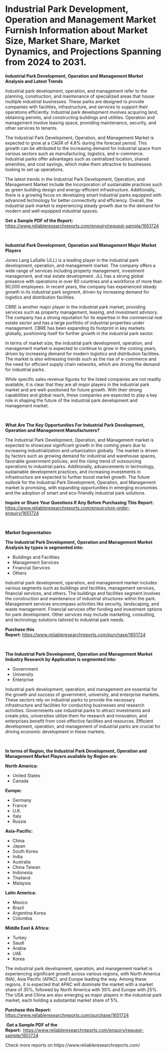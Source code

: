 <p><h1>Industrial Park Development, Operation and Management Market Furnish Information about Market Size, Market Share, Market Dynamics, and Projections Spanning from 2024 to 2031.</h1></p><p><strong>Industrial Park Development, Operation and Management Market Analysis and Latest Trends</strong></p>
<p><p>Industrial park development, operation, and management refer to the planning, construction, and maintenance of specialized areas that house multiple industrial businesses. These parks are designed to provide companies with facilities, infrastructure, and services to support their operations efficiently. Industrial park development involves acquiring land, obtaining permits, and constructing buildings and utilities. Operation and management involve leasing space, providing maintenance, security, and other services to tenants.</p><p>The Industrial Park Development, Operation, and Management Market is expected to grow at a CAGR of 4.8% during the forecast period. This growth can be attributed to the increasing demand for industrial space from various sectors such as manufacturing, logistics, and e-commerce. Industrial parks offer advantages such as centralized location, shared amenities, and cost savings, which make them attractive to businesses looking to set up operations.</p><p>The latest trends in the Industrial Park Development, Operation, and Management Market include the incorporation of sustainable practices such as green building design and energy-efficient infrastructure. Additionally, there is a growing focus on developing smart industrial parks equipped with advanced technology for better connectivity and efficiency. Overall, the industrial park market is experiencing steady growth due to the demand for modern and well-equipped industrial spaces.</p></p>
<p><strong>Get a Sample PDF of the Report:&nbsp;</strong> <a href="https://www.reliableresearchreports.com/enquiry/request-sample/1651724">https://www.reliableresearchreports.com/enquiry/request-sample/1651724</a></p>
<p>&nbsp;</p>
<p><strong>Industrial Park Development, Operation and Management Major Market Players</strong></p>
<p><p>Jones Lang LaSalle (JLL) is a leading player in the industrial park development, operation, and management market. The company offers a wide range of services including property management, investment management, and real estate development. JLL has a strong global presence with operations in over 80 countries and a workforce of more than 90,000 employees. In recent years, the company has experienced steady growth in its industrial park segment, driven by increasing demand for logistics and distribution facilities.</p><p>CBRE is another major player in the industrial park market, providing services such as property management, leasing, and investment advisory. The company has a strong reputation for its expertise in the commercial real estate sector and has a large portfolio of industrial properties under management. CBRE has been expanding its footprint in key markets globally, positioning itself for further growth in the industrial park sector.</p><p>In terms of market size, the industrial park development, operation, and management market is expected to continue to grow in the coming years, driven by increasing demand for modern logistics and distribution facilities. The market is also witnessing trends such as the rise of e-commerce and the need for efficient supply chain networks, which are driving the demand for industrial parks.</p><p>While specific sales revenue figures for the listed companies are not readily available, it is clear that they are all major players in the industrial park market and are well-positioned for future growth. With their strong capabilities and global reach, these companies are expected to play a key role in shaping the future of the industrial park development and management market.</p></p>
<p>&nbsp;</p>
<p><strong>What Are The Key Opportunities For Industrial Park Development, Operation and Management Manufacturers?</strong></p>
<p><p>The Industrial Park Development, Operation, and Management market is expected to showcase significant growth in the coming years due to increasing industrialization and urbanization globally. The market is driven by factors such as growing demand for industrial and warehouse spaces, favorable government policies, and the rising trend of outsourcing operations to industrial parks. Additionally, advancements in technology, sustainable development practices, and increasing investments in infrastructure are expected to further boost market growth. The future outlook for the Industrial Park Development, Operation, and Management market is promising, with expanding opportunities in emerging economies and the adoption of smart and eco-friendly industrial park solutions.</p></p>
<p><strong>Inquire or Share Your Questions If Any Before Purchasing This Report:</strong> <a href="https://www.reliableresearchreports.com/enquiry/pre-order-enquiry/1651724">https://www.reliableresearchreports.com/enquiry/pre-order-enquiry/1651724</a></p>
<p>&nbsp;</p>
<p><strong>Market Segmentation</strong></p>
<p><strong>The Industrial Park Development, Operation and Management Market Analysis by types is segmented into:</strong></p>
<p><ul><li>Buildings and Facilities</li><li>Management Services</li><li>Financial Services</li><li>Others</li></ul></p>
<p><p>Industrial park development, operation, and management market includes various segments such as buildings and facilities, management services, financial services, and others. The buildings and facilities segment involves the construction and maintenance of industrial structures within the park. Management services encompass activities like security, landscaping, and waste management. Financial services offer funding and investment options for park development. Other services may include marketing, consulting, and technology solutions tailored to industrial park needs.</p></p>
<p><strong>Purchase this Report:&nbsp;</strong><a href="https://www.reliableresearchreports.com/purchase/1651724">https://www.reliableresearchreports.com/purchase/1651724</a></p>
<p>&nbsp;</p>
<p><strong>The Industrial Park Development, Operation and Management Market Industry Research by Application is segmented into:</strong></p>
<p><ul><li>Government</li><li>University</li><li>Enterprise</li></ul></p>
<p><p>Industrial park development, operation, and management are essential for the growth and success of government, university, and enterprise markets. These sectors rely on industrial parks to provide the necessary infrastructure and facilities for conducting businesses and research activities. Governments use industrial parks to attract investments and create jobs, universities utilize them for research and innovation, and enterprises benefit from cost-effective facilities and resources. Efficient development, operation, and management of industrial parks are crucial for driving economic development in these markets.</p></p>
<p>&nbsp;</p>
<p><strong>In terms of Region, the Industrial Park Development, Operation and Management Market Players available by Region are:</strong></p>
<p>
    <p> <strong> North America: </strong>
        <ul>
            <li>United States</li>
            <li>Canada</li>
        </ul>
        </p> 
    <p> <strong> Europe: </strong>
        <ul>
            <li>Germany</li>
            <li>France</li>
            <li>U.K.</li>
            <li>Italy</li>
            <li>Russia</li>
        </ul>
        </p> 
    <p> <strong> Asia-Pacific: </strong>
        <ul>
            <li>China</li>
            <li>Japan</li>
            <li>South Korea</li>
            <li>India</li>
            <li>Australia</li>
            <li>China Taiwan</li>
            <li>Indonesia</li>
            <li>Thailand</li>
            <li>Malaysia</li>
        </ul>
        </p> 
    <p> <strong> Latin America: </strong>
        <ul>
            <li>Mexico</li>
            <li>Brazil</li>
            <li>Argentina Korea</li>
            <li>Colombia</li>
        </ul>
        </p> 
    <p> <strong> Middle East & Africa: </strong>
        <ul>
            <li>Turkey</li>
            <li>Saudi</li>
            <li>Arabia</li>
            <li>UAE</li>
            <li>Korea</li>
        </ul>
    </p>
    </p>
<p><p>The industrial park development, operation, and management market is experiencing significant growth across various regions, with North America (NA), Asia Pacific (APAC), and Europe leading the way. Among these regions, it is expected that APAC will dominate the market with a market share of 35%, followed by North America with 30% and Europe with 25%. The USA and China are also emerging as major players in the industrial park market, each holding a substantial market share of 5%.</p></p>
<p><strong>Purchase this Report: </strong><a href="https://www.reliableresearchreports.com/purchase/1651724">https://www.reliableresearchreports.com/purchase/1651724</a></p>
<p>&nbsp;<strong>Get a Sample PDF of the Report:&nbsp;&nbsp;</strong><a href="https://www.reliableresearchreports.com/enquiry/request-sample/1651724">https://www.reliableresearchreports.com/enquiry/request-sample/1651724</a></p>
<p><strong></strong></p>
<p>Check more reports on https://www.reliableresearchreports.com/</p>